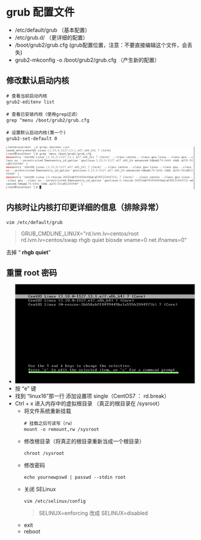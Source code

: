 # grub 配置文件
* /etc/default/grub （基本配置）
* /etc/grub.d/ （更详细的配置）
* /boot/grub2/grub.cfg (grub配置位置，注意：不要直接编辑这个文件，会丢失)
* grub2-mkconfig -o /boot/grub2/grub.cfg （产生新的配置）

## 修改默认启动内核
```
# 查看当前启动内核
grub2-editenv list

# 查看已安装内核（使用grep过滤）
grep ^menu /boot/grub2/grub.cfg

# 设置默认启动内核(第一个)
grub2-set-default 0
```

![grep](009-1.png) 

## 内核时让内核打印更详细的信息（排除异常）
```
vim /etc/default/grub
```
> GRUB_CMDLINE_LINUX="rd.lvm.lv=centos/root rd.lvm.lv=centos/swap rhgb quiet biosde vname=0 net.ifnames=0"

去掉 “ __rhgb quiet__”

## 重置 root 密码

* ![pswd](009-2.png) 
* 按 “e” 键
* 找到 “linux16”那一行 添加设置项 single（CentOS7 ： rd.break）
* Ctrl + x 进入内存中的虚拟根目录 （真正的根目录在 /sysroot）
  * 将文件系统重新挂载
    ```
    # 挂载之后可读写（rw）
    mount -o remount,rw /sysroot
    ```
  * 修改根目录（将真正的根目录重新当成一个根目录）
    ```
    chroot /sysroot
    ```
  * 修改密码
    ```
    echo yournewpswd | passwd --stdin root
    ```
  * 关闭 SELinux
    ```
    vim /etc/selinux/config
    ```
    > SELINUX=enforcing
    改成
    > SELINUX=disabled
  * exit
  * reboot